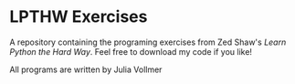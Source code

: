 # LPTHW Exercises

A repository containing the programing exercises from Zed Shaw's *Learn Python the Hard Way*.
Feel free to download my code if you like!

All programs are written by Julia Vollmer
